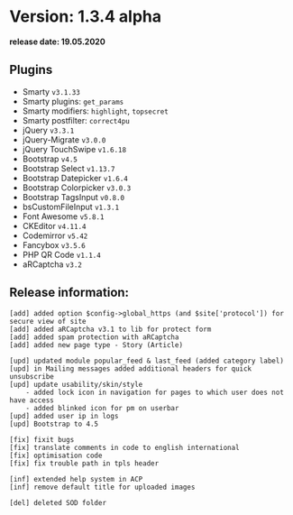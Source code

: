 Version: 1.3.4 alpha
========================
**release date:	19.05.2020**

Plugins
-------
- Smarty                `v3.1.33`
- Smarty plugins:       `get_params`
- Smarty modifiers:     `highlight`, `topsecret`
- Smarty postfilter:    `correct4pu`
- jQuery                `v3.3.1`
- jQuery-Migrate        `v3.0.0`
- jQuery TouchSwipe     `v1.6.18`
- Bootstrap             `v4.5`
- Bootstrap Select      `v1.13.7`
- Bootstrap Datepicker  `v1.6.4`
- Bootstrap Colorpicker `v3.0.3`
- Bootstrap TagsInput   `v0.8.0`
- bsCustomFileInput     `v1.3.1`
- Font Awesome          `v5.8.1`
- CKEditor              `v4.11.4`
- Codemirror            `v5.42`
- Fancybox	            `v3.5.6`
- PHP QR Code           `v1.1.4`
- aRCaptcha             `v3.2`


Release information:
-------------
	[add] added option $config->global_https (and $site['protocol']) for secure view of site
	[add] added aRCaptcha v3.1 to lib for protect form
	[add] added spam protection with aRCaptcha
	[add] added new page type - Story (Article)
	
	[upd] updated module popular_feed & last_feed (added category label)
	[upd] in Mailing messages added additional headers for quick unsubscribe
	[upd] update usability/skin/style
		- added lock icon in navigation for pages to which user does not have access
		- added blinked icon for pm on userbar
	[upd] added user ip in logs
	[upd] Bootstrap to 4.5
	
	[fix] fixit bugs
	[fix] translate comments in code to english international
	[fix] optimisation code
	[fix] fix trouble path in tpls header
	
	[inf] extended help system in ACP
	[inf] remove default title for uploaded images
	
	[del] deleted SOD folder